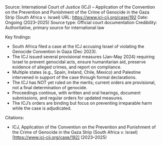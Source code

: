 Source: International Court of Justice (ICJ) – Application of the Convention on the Prevention and Punishment of the Crime of Genocide in the Gaza Strip (South Africa v. Israel)
URL: https://www.icj-cij.org/case/192
Date: Ongoing (2023–2025)
Source type: Official court documentation
Credibility: Authoritative, primary source for international law

Key findings:
- South Africa filed a case at the ICJ accusing Israel of violating the Genocide Convention in Gaza (Dec 2023).
- The ICJ issued several provisional measures (Jan–May 2024) requiring Israel to prevent genocidal acts, ensure humanitarian aid, preserve evidence of alleged crimes, and report on compliance.
- Multiple states (e.g., Spain, Ireland, Chile, Mexico) and Palestine intervened in support of the case through formal declarations.
- The ICJ has NOT yet ruled on the merits; current orders are provisional, not a final determination of genocide.
- Proceedings continue, with written and oral hearings, document submissions, and regular orders for updated measures.
- The ICJ’s orders are binding but focus on preventing irreparable harm while the case is adjudicated.

Citations:
- ICJ, Application of the Convention on the Prevention and Punishment of the Crime of Genocide in the Gaza Strip (South Africa v. Israel) [https://www.icj-cij.org/case/192] (2023–2025)
